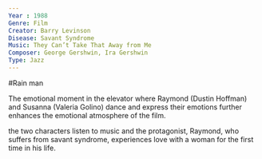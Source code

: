 ```yaml
---
Year : 1988
Genre: Film
Creator: Barry Levinson
Disease: Savant Syndrome
Music: They Can’t Take That Away from Me
Composer: George Gershwin, Ira Gershwin
Type: Jazz
---
```


#Rain man

The emotional moment in the elevator where Raymond (Dustin Hoffman) and Susanna (Valeria Golino) dance and express their emotions further enhances the emotional atmosphere of the film. 

the two characters listen to music and the protagonist, Raymond, who suffers from savant syndrome, experiences love with a woman for the first time in his life.
